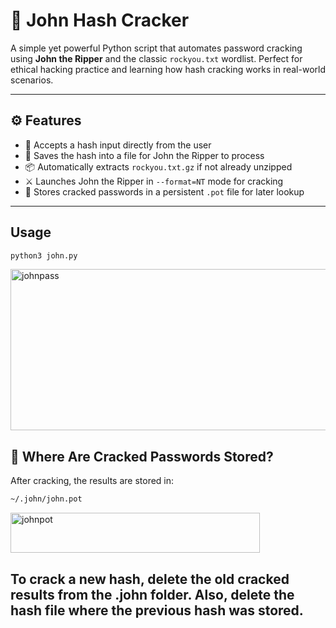 # 🔐 John Hash Cracker

A simple yet powerful Python script that automates password cracking using **John the Ripper** and the classic `rockyou.txt` wordlist. Perfect for ethical hacking practice and learning how hash cracking works in real-world scenarios.

---

## ⚙️ Features

- 🔑 Accepts a hash input directly from the user
- 📄 Saves the hash into a file for John the Ripper to process
- 📦 Automatically extracts `rockyou.txt.gz` if not already unzipped
- ⚔️ Launches John the Ripper in `--format=NT` mode for cracking
- 🧠 Stores cracked passwords in a persistent `.pot` file for later lookup

---
## Usage

```bash
python3 john.py
```
<img width="649" height="258" alt="johnpass" src="https://github.com/user-attachments/assets/50877745-9e4d-46d5-b11a-28dfe65ed7c0" />

## 📂 Where Are Cracked Passwords Stored?

After cracking, the results are stored in:

```bash
~/.john/john.pot
```
<img width="399" height="64" alt="johnpot" src="https://github.com/user-attachments/assets/d6c53b6d-a0fc-4af4-aad5-a5c6ebff639f" />

## To crack a new hash, delete the old cracked results from the .john folder. Also, delete the hash file where the previous hash was stored.

